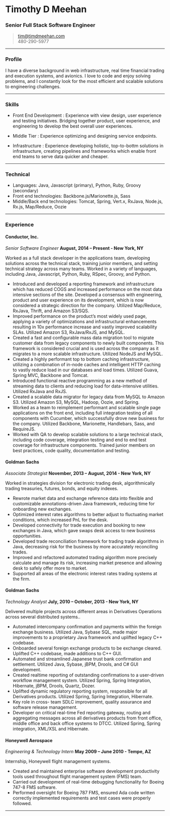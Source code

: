 
# Timothy D Meehan

### Senior Full Stack Software Engineer

> [tim@timdmeehan.com](mailto:tim@timdmeehan.com)  
> 480-290-5977

------

### Profile

I have a diverse background in web infrastructure, real time financial trading and execution systems, and avionics.  I love to code and enjoy solving problems, and I constantly look for the most efficient and scalable solutions to engineering challenges.

------

### Skills

* Front End Development
  : Experience with view design, user experience and testing initiatives.  Bridging together product, user experience, and engineering to develop the best overall user experiences.

* Middle Tier
  : Experience optimizing and designing service endpoints.  

* Infrastructure
  : Experience developing holistic, top-to-bottm solutions in infrastructure, creating pipelines and frameworks which enable front end teams to serve data quicker and cheaper.

-------

### Technical

* Languages: Java, Javascript (primary), Python, Ruby, Groovy (secondary)
* Front end technologies: Backbone.js/Marionette.js, Sass
* Middle/Back end technologies: Tomcat, Spring, Vert.x, RxJava, Node.js, Rx.js, Map/Reduce, Oozie

------

### Experience

#### Conductor, Inc.
 *Senior Software Engineer*
  __August, 2014 – Present - New York, NY__

Worked as a full stack developer in the applications team, developing solutions across the technical stack, training junior members, and setting technical strategy across many teams.  Worked in a variety of languages, including Java, Javascript, Python, Ruby, RSpec, Groovy, and Python.

* Introduced and developed a reporting framework and infrastructure which has reduced COGS and increased performance on the most data intensive sections of the site.  Developed a consensus with engineering, product and user experience on its development, which is now considered a strategic direction for the company.  Utilized Map/Reduce, RxJava, Thrift, and Amazon S3/SQS.
* Improved performance on the product’s most widely used page, applying a variety of optimizations and infrastructural enhancements resulting in 10x performance increase and vastly improved scalability SLAs.  Utilized Amazon S3, RxJava/RxJS, and MySQL.
* Created a fast and configurable mass data migration tool to migrate customer data from legacy components to newly built components.  This framework is considered crucial and is used across the company as it migrates to a more scalable infrastructure.  Utilized NodeJS and MySQL.
* Created a highly performant top to bottom caching infrastructure, utilizing a combination of in-node caches and intelligent HTTP caching to vastly reduce load in our databases and load times.  Utilized Guava, Spring MVC, Backbone and Tomcat.
* Introduced functional reactive programming as a new method of streaming data to clients and reducing load for data-intensive utilities.  Utilized RxJava and RxJS.
* Created a scalable data migrator for legacy data from MySQL to Amazon S3.  Utilized Amazon S3, MySQL, Hadoop, Oozie, and Spring.
* Worked as a team to reimplement performant and scalable single page applications on the front end, including full integration testing of all components with Cucumber, which successfully drove new business for the company.  Utilized Backbone, Marionette, Handlebars, Sass, and RequireJS.
* Worked with QA to develop scalable solutions to a large technical stack, including code coverage, integration testing and end to end test coverage for infrastructure components.  Trained junior members on best practices, code quality, documentation and testing.


#### Goldman Sachs
 *Associate Strategist*
  __November, 2013 – August, 2014 - New York, NY__

Worked in strategies division for electronic trading desk, algorithmically trading treasuries, futures, bonds, and equity indexes.

* Rewrote market data and exchange reference data into flexible and customizable annotations-driven Java framework, reducing time for onboarding new exchanges.
* Optimized interest rates algorithms to better adjust to fluctuating market conditions, which increased PnL for the desk.
* Developed connectivity for trade execution and booking to new exchanges in Java, which gave swaps desk access to new business opportunities.
* Developed trade reconciliation framework for trading trade algorithms in Java, decreasing risk for the business by more accurately reconciling trades.
* Improved and refactored automated trading algorithm more precisely calculate and manage its risk, increasing market presence and allowing desk to safely offer more to market.
* Supported all areas of the electronic interest rates trading systems at the firm.

#### Goldman Sachs
  *Technology Analyst*
 __July, 2010 – October, 2013 -  New York, NY__

Delivered multiple projects across different areas in Derivatives Operations across several distributed systems..

* Automated intercompany confirmation and payments within the foreign exchange business.  Utilized Java, Sybase SQL, made major improvements to a proprietary Java framework and uplifted legacy C++ codebase.
* Onboarded several foreign exchange products to be exchange cleared.  Uplifted C++ codebase, made additions to C++ GUI.
* Automated and streamlined Japanese trust bank confirmation and settlement.  Utilized Java, Sybase, jBPM, Drools, and C# GUI development.
* Created realtime reporting of outstanding confirmations to a user-driven workflow management system.  Utilized Spring, Spring Integration, Hibernate, jBPM, Drools, Quartz, Dozer.
* Uplifted dynamic regulatory reporting system, responsible for all Derivatives products.  Utilized Spring, Spring Integration, Hibernate.
* Key role in cross- team SDLC improvement, quality assurance and software release management.
* Developer on critical real-time Fed reporting gateway, routing and aggregating messages across all derivatives products from front office, middle office and back office systems to DTCC.  Utilized Spring, Spring integration, XML/XSL and Hibernate.



#### Honeywell Aerospace
  *Engineering & Technology Intern*
  __May 2009 – June 2010 - Tempe, AZ__

Internship, Honeywell flight management systems.

* Created and maintained enterprise software development productivity tools used throughout flight management system (FMS) team.
* Carried out development of real-time debugging functionality for Boeing 747-8 FMS software.
* Performed oversight for Boeing 787 FMS, ensured Ada code written correctly implemented requirements and test cases were properly followed.

------
